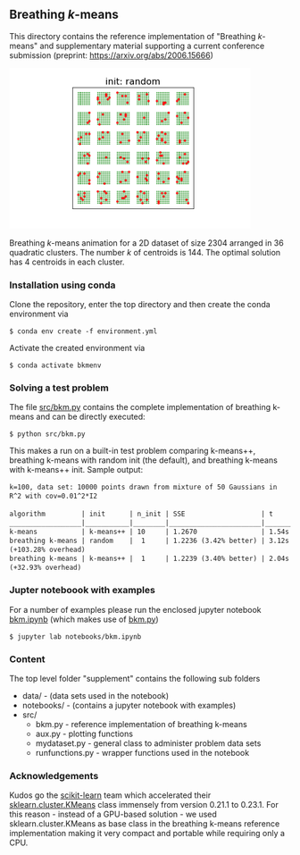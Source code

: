 
## Breathing *k*-means

This directory contains the reference implementation of "Breathing *k*-means" and supplementary material supporting a current conference submission (preprint: https://arxiv.org/abs/2006.15666)

<img src="data/random_kmpp.gif" width=""> 

Breathing *k*-means animation for a 2D dataset of size 2304 arranged in 36 quadratic clusters. The number *k* of centroids is 144. The optimal solution has 4 centroids in each cluster. 

### Installation using conda
Clone the repository, enter the top directory and then create the conda environment via

```
$ conda env create -f environment.yml
```
Activate the created environment via

```
$ conda activate bkmenv
```
### Solving a test problem

The file [src/bkm.py](src/bkm.py) contains the complete implementation of breathing k-means and can be directly executed:
```
$ python src/bkm.py
```
This makes a run on a built-in test problem comparing k-means++, breathing k-means with random init (the default), and breathing k-means with k-means++ init. Sample output:

```
k=100, data set: 10000 points drawn from mixture of 50 Gaussians in R^2 with cov=0.01^2*I2

algorithm         | init      | n_init | SSE                   | t
__________________|___________|________|_______________________|_______________________
k-means           | k-means++ | 10     | 1.2670                | 1.54s 
breathing k-means | random    |  1     | 1.2236 (3.42% better) | 3.12s (+103.28% overhead)
breathing k-means | k-means++ |  1     | 1.2239 (3.40% better) | 2.04s (+32.93% overhead)
```

### Jupter noteboook with examples

 For a number of examples please run the enclosed jupyter notebook [bkm.ipynb](notebooks/bkm.ipynb) (which makes use of [bkm.py](src/bkm.py))

```
$ jupyter lab notebooks/bkm.ipynb
```

### Content
The top level folder "supplement" contains the following sub folders
* data/ - (data sets used in the notebook)
* notebooks/ - (contains a jupyter notebook with examples)
* src/  
  * bkm.py - reference implementation of breathing k-means
  * aux.py - plotting functions
  * mydataset.py - general class to administer problem data sets
  * runfunctions.py  - wrapper functions used in the notebook

### Acknowledgements
Kudos go the [scikit-learn](https://scikit-learn.org/) team  which accelerated their [sklearn.cluster.KMeans](https://scikit-learn.org/stable/modules/generated/sklearn.cluster.KMeans.html#sklearn.cluster.KMeans) class immensely from  version 0.21.1 to 0.23.1. For this reason - instead of a GPU-based solution - we used sklearn.cluster.KMeans as base class in the breathing k-means reference implementation making it very compact and portable while requiring only a CPU. 

